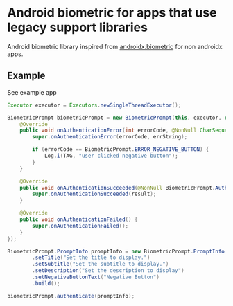 # Android biometric for apps that use legacy support libraries
Android biometric library inspired from [androidx.biometric](https://developer.android.com/reference/androidx/biometric/package-summary) for non androidx apps.

## Example 
See example app
```java
Executor executor = Executors.newSingleThreadExecutor();

BiometricPrompt biometricPrompt = new BiometricPrompt(this, executor, new BiometricPrompt.AuthenticationCallback() {
    @Override
    public void onAuthenticationError(int errorCode, @NonNull CharSequence errString) {
        super.onAuthenticationError(errorCode, errString);

        if (errorCode == BiometricPrompt.ERROR_NEGATIVE_BUTTON) {
            Log.i(TAG, "user clicked negative button");
        }
    }

    @Override
    public void onAuthenticationSucceeded(@NonNull BiometricPrompt.AuthenticationResult result) {
        super.onAuthenticationSucceeded(result);
    }

    @Override
    public void onAuthenticationFailed() {
        super.onAuthenticationFailed();
    }
});

BiometricPrompt.PromptInfo promptInfo = new BiometricPrompt.PromptInfo.Builder()
        .setTitle("Set the title to display.")
        .setSubtitle("Set the subtitle to display.")
        .setDescription("Set the description to display")
        .setNegativeButtonText("Negative Button")
        .build();

biometricPrompt.authenticate(promptInfo);

```
